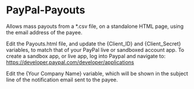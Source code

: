 # PayPal-Payouts
Allows mass payouts from a *.csv file, on a standalone HTML page, using the email address of the payee.

Edit the Payouts.html file, and update the {Client_ID} and {Client_Secret} variables, to match that of your PayPal live or sandboxed account app.
To create a sandbox app, or live app, log into Paypal and navigate to: https://developer.paypal.com/developer/applications

Edit the {Your Company Name} variable, which will be shown in the subject line of the notification email sent to the payee.


